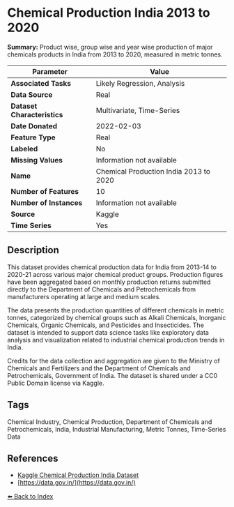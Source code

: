 # Chemical Production India 2013 to 2020

**Summary:** Product wise, group wise and year wise production of major chemicals products in India from 2013 to 2020, measured in metric tonnes.

| Parameter | Value |
| --- | --- |
| **Associated Tasks** | Likely Regression, Analysis |
| **Data Source** | Real |
| **Dataset Characteristics** | Multivariate, Time-Series |
| **Date Donated** | 2022-02-03 |
| **Feature Type** | Real |
| **Labeled** | No |
| **Missing Values** | Information not available |
| **Name** | Chemical Production India 2013 to 2020 |
| **Number of Features** | 10 |
| **Number of Instances** | Information not available |
| **Source** | Kaggle |
| **Time Series** | Yes |

## Description

This dataset provides chemical production data for India from 2013-14 to 2020-21 across various major chemical product groups. Production figures have been aggregated based on monthly production returns submitted directly to the Department of Chemicals and Petrochemicals from manufacturers operating at large and medium scales.

The data presents the production quantities of different chemicals in metric tonnes, categorized by chemical groups such as Alkali Chemicals, Inorganic Chemicals, Organic Chemicals, and Pesticides and Insecticides. The dataset is intended to support data science tasks like exploratory data analysis and visualization related to industrial chemical production trends in India.

Credits for the data collection and aggregation are given to the Ministry of Chemicals and Fertilizers and the Department of Chemicals and Petrochemicals, Government of India. The dataset is shared under a CC0 Public Domain license via Kaggle.

## Tags

Chemical Industry, Chemical Production, Department of Chemicals and Petrochemicals, India, Industrial Manufacturing, Metric Tonnes, Time-Series Data

## References

- [Kaggle Chemical Production India Dataset](https://www.kaggle.com/datasets/timontunes/chemicalproduction2013to2020)
- [https://data.gov.in/](https://data.gov.in/)

[⬅️ Back to Index](../README.md)

